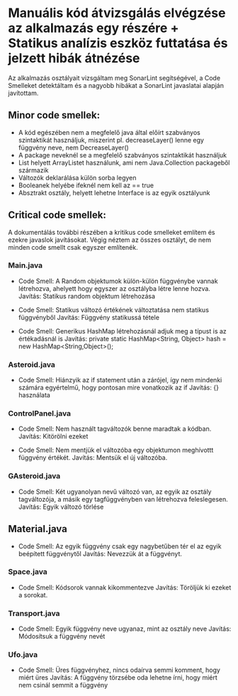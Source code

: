 # Manuális kód átvizsgálás elvégzése az alkalmazás egy részére + Statikus analízis eszköz futtatása és jelzett hibák átnézése

Az alkalmazás osztályait vizsgáltam meg SonarLint segítségével, a Code Smelleket detektáltam és a nagyobb hibákat a SonarLint javaslatai alapján javítottam.

## Minor code smellek:

- A kód egészében nem a megfelelő java által előírt szabványos szintaktikát használjuk, miszerint pl. decreaseLayer() lenne egy függvény neve, nem DecreaseLayer()
- A package neveknél se a megfelelő szabványos szintaktikát használjuk
- List helyett ArrayListet használunk, ami nem Java.Collection packageből származik
- Változók deklarálása külön sorba legyen
- Booleanek helyébe ifeknél nem kell az == true
- Absztrakt osztály, helyett lehetne Interface is az egyik osztályunk


## Critical code smellek:

A dokumentálás további részében a kritikus code smelleket említem és ezekre javaslok javításokat. Végig néztem az összes osztályt, de nem minden code smellt csak egyszer említenék.

### Main.java

- Code Smell: A Random objektumok külön-külön függvénybe vannak létrehozva, ahelyett hogy egyszer az osztályba létre lenne hozva.
Javítás: Statikus random objektum létrehozása

- Code Smell: Statikus változó értékének változtatása nem statikus függvényből
Javítás: Függvény statikussá tétele

- Code Smell: Generikus HashMap létrehozásnál adjuk meg a típust is az értékadásnál is
Javítás: private static HashMap<String, Object> hash = new HashMap<String,Object>();

### Asteroid.java

- Code Smell: Hiánzyik az if statement után a zárójel, így nem mindenki számára egyértelmű, hogy pontosan mire vonatkozik az if
Javítás: {} használata

### ControlPanel.java

- Code Smell: Nem használt tagváltozók benne maradtak a kódban.
Javítás: Kitörölni ezeket

- Code Smell: Nem mentjük el változóba egy objektumon meghívottt függvény értékét.
Javítás: Mentsük el új változóba.

### GAsteroid.java

- Code Smell: Két ugyanolyan nevű változó van, az egyik az osztály tagváltozója, a másik egy tagfüggvényben van létrehozva feleslegesen.
Javítás: Egyik változó törlése

## Material.java

- Code Smell: Az egyik függvény csak egy nagybetűben tér el az egyik beépített függvénytől
Javítás: Nevezzük át a függvényt.

### Space.java

- Code Smell: Kódsorok vannak kikommentezve
Javítás: Töröljük ki ezeket a sorokat.

### Transport.java

- Code Smell: Egyik függvény neve ugyanaz, mint az osztály neve
Javítás: Módosítsuk a függvény nevét

### Ufo.java

- Code Smell: Üres függvényhez, nincs odaírva semmi komment, hogy miért üres
Javítás: A függvény törzsébe oda lehetne írni, hogy miért nem csinál semmit a függvény




